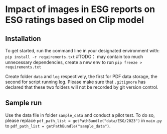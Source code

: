 # Impact of images in ESG reports on ESG ratings based on Clip model

## Installation 
To get started, run the command line in your designated environment with: 
`pip install -r requirements.txt`
    #TODO： may contain too much unnecessary dependencies, create a new env to run `pip freeze > requirements.txt`


Create folder `data` and `log` respectively, the first for PDF data storage, the second for script running log. Please make sure that `.gitignore` has declared that these two folders will not be recorded by git version control. 

## Sample run
Use the data file in folder `sample_data` and conduct a pilot test. To do so, please replace `pdf_path_list = getPathBundle("data/ESG/2023")` in `main.py` to `pdf_path_list = getPathBundle("sample_data")`.
